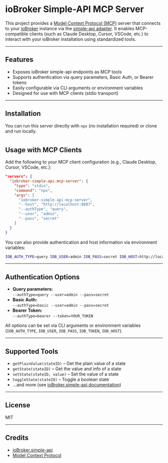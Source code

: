 # ioBroker Simple-API MCP Server

This project provides a [Model Context Protocol (MCP)](https://github.com/modelcontextprotocol/spec) server that connects to your [ioBroker](https://www.iobroker.net/) instance via the [simple-api adapter](https://github.com/ioBroker/ioBroker.simple-api). It enables MCP-compatible clients (such as Claude Desktop, Cursor, VSCode, etc.) to interact with your ioBroker installation using standardized tools.

---

## Features

- Exposes ioBroker simple-api endpoints as MCP tools
- Supports authentication via query parameters, Basic Auth, or Bearer tokens
- Easily configurable via CLI arguments or environment variables
- Designed for use with MCP clients (stdio transport)

---

## Installation

You can run this server directly with `npx` (no installation required) or clone and run locally.

#
## Usage with MCP Clients

Add the following to your MCP client configuration (e.g., Claude Desktop, Cursor, VSCode, etc.):

```json
"servers": {
  "iobroker-simple-api-mcp-server": {
    "type": "stdio",
    "command": "npx",
    "args": [
      "iobroker-simple-api-mcp-server",
      "--host", "http://localhost:8087",
      "--authType", "query",
      "--user", "admin",
      "--pass", "secret"
    ]
  }
}
```

You can also provide authentication and host information via environment variables:

```sh
IOB_AUTH_TYPE=query IOB_USER=admin IOB_PASS=secret IOB_HOST=http://localhost:8087 
```

---

## Authentication Options

- **Query parameters:**  
  `--authType=query --user=admin --pass=secret`
- **Basic Auth:**  
  `--authType=basic --user=admin --pass=secret`
- **Bearer Token:**  
  `--authType=bearer --token=YOUR_TOKEN`

All options can be set via CLI arguments or environment variables (`IOB_AUTH_TYPE`, `IOB_USER`, `IOB_PASS`, `IOB_TOKEN`, `IOB_HOST`).

---

## Supported Tools

- `getPlainValue(stateID)` – Get the plain value of a state
- `getState(stateID)` – Get the value and info of a state
- `setState(stateID, value)` – Set the value of a state
- `toggleState(stateID)` – Toggle a boolean state
- ...and more (see [ioBroker.simple-api documentation](https://github.com/ioBroker/ioBroker.simple-api/blob/master/README.md))

---

## License

MIT

---

## Credits

- [ioBroker.simple-api](https://github.com/ioBroker/ioBroker.simple-api)
- [Model Context Protocol](https://github.com/modelcontextprotocol/spec)
